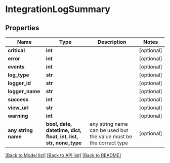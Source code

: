 # IntegrationLogSummary


## Properties
Name | Type | Description | Notes
------------ | ------------- | ------------- | -------------
**critical** | **int** |  | [optional] 
**error** | **int** |  | [optional] 
**events** | **int** |  | [optional] 
**log_type** | **str** |  | [optional] 
**logger_id** | **str** |  | [optional] 
**logger_name** | **str** |  | [optional] 
**success** | **int** |  | [optional] 
**view_url** | **str** |  | [optional] 
**warning** | **int** |  | [optional] 
**any string name** | **bool, date, datetime, dict, float, int, list, str, none_type** | any string name can be used but the value must be the correct type | [optional]

[[Back to Model list]](../README.md#documentation-for-models) [[Back to API list]](../README.md#documentation-for-api-endpoints) [[Back to README]](../README.md)


